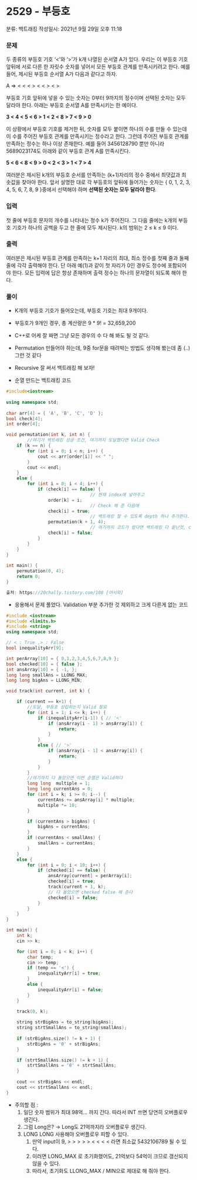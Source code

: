 # 2529 - 부등호

분류: 백트래킹
작성일시: 2021년 9월 29일 오후 11:18

### 문제

두 종류의 부등호 기호 ‘<’와 ‘>’가 k개 나열된 순서열 A가 있다. 우리는 이 부등호 기호 앞뒤에 서로 다른 한 자릿수 숫자를 넣어서 모든 부등호 관계를 만족시키려고 한다. 예를 들어, 제시된 부등호 순서열 A가 다음과 같다고 하자.

A ⇒ < < < > < < > < >

부등호 기호 앞뒤에 넣을 수 있는 숫자는 0부터 9까지의 정수이며 선택된 숫자는 모두 달라야 한다. 아래는 부등호 순서열 A를 만족시키는 한 예이다.

**3 < 4 < 5 < 6 > 1 < 2 < 8 > 7 < 9 > 0**

이 상황에서 부등호 기호를 제거한 뒤, 숫자를 모두 붙이면 하나의 수를 만들 수 있는데 이 수를 주어진 부등호 관계를 만족시키는 정수라고 한다. 그런데 주어진 부등호 관계를 만족하는 정수는 하나 이상 존재한다. 예를 들어 3456128790 뿐만 아니라 5689023174도 아래와 같이 부등호 관계 A를 만족시킨다.

**5 < 6 < 8 < 9 > 0 < 2 < 3 > 1 < 7 > 4**

여러분은 제시된 k개의 부등호 순서를 만족하는 (k+1)자리의 정수 중에서 최댓값과 최솟값을 찾아야 한다. 앞서 설명한 대로 각 부등호의 앞뒤에 들어가는 숫자는 { 0, 1, 2, 3, 4, 5, 6, 7, 8, 9 }중에서 선택해야 하며 **선택된 숫자는 모두 달라야 한다**.

### 입력

첫 줄에 부등호 문자의 개수를 나타내는 정수 k가 주어진다. 그 다음 줄에는 k개의 부등호 기호가 하나의 공백을 두고 한 줄에 모두 제시된다. k의 범위는 2 ≤ k ≤ 9 이다.

### 출력

여러분은 제시된 부등호 관계를 만족하는 k+1 자리의 최대, 최소 정수를 첫째 줄과 둘째 줄에 각각 출력해야 한다. 단 아래 예(1)과 같이 첫 자리가 0인 경우도 정수에 포함되어야 한다. 모든 입력에 답은 항상 존재하며 출력 정수는 하나의 문자열이 되도록 해야 한다.

### 풀이

- K개의 부등호 기호가 들어오는데, 부등호 기호는 최대 9개이다.
- 부등호가 9개인 경우, 총 계산량은 9 * 9! = 32,659,200
- C++로 어케 잘 짜면 그냥 모든 경우의 수 다 해 봐도 될 것 같다.

- Permutation 만들어야 하는데, 9중 for문을 때려박는 방법도 생각해 봤는데 좀 (..) 그런 것 같다
- Recursive 잘 써서 백트래킹 해 보자!

- 순열 만드는 백트래킹 코드

```cpp
#include<iostream>
 
using namespace std;
 
char arr[4] = { 'A', 'B', 'C', 'D' };
bool check[4];
int order[4];

void permutation(int k, int n) {
		//여기가 백트래킹 성공 조건, 여기까지 도달했다면 Valid Check
    if (k == n) {
        for (int i = 0; i < n; i++) {
            cout << arr[order[i]] << " ";
        }
        cout << endl;
    }
    else {
        for (int i = 0; i < 4; i++) {
            if (check[i] == false) {
								// 현재 index에 넣어주고
                order[k] = i;
								// Check 해 준 다음에
                check[i] = true;
								// 백트래킹 할 수 있도록 depth 하나 추가한다.
                permutation(k + 1, 4);
								// 여기까지 코드가 왔다면 백트래킹 다 끝난것, check 풀어준다.
                check[i] = false;
            }
        }
    }
}
 
int main() {
    permutation(0, 4);
    return 0;
}

출처: https://20chally.tistory.com/108 [어서와]
```

- 응용해서 문제 풀었다. Validation 부분 추가한 것 제외하고 크게 다른게 없는 코드

```cpp
#include <iostream>
#include <limits.h>
#include <string>
using namespace std;

// < : True ,> : False
bool inequalityArr[9];

int perArray[10] = { 0,1,2,3,4,5,6,7,8,9 };
bool checked[10] = { false };
int ansArray[10] = { -1, };
long long smallAns = LLONG_MAX;
long long bigAns = LLONG_MIN;

void track(int current, int k) {

	if (current == k+1) {
		//도달, 부등호 성립하는지 Valid 필요
		for (int i = 1; i <= k; i++) {
			if (inequalityArr[i-1]) { // '<'
				if (ansArray[i - 1] > ansArray[i]) {
					return;
				}
			}
			else { // '>'
				if (ansArray[i - 1] < ansArray[i]) {
					return;
				}
			}
		}
		//여기까지 다 돌았으면 이번 순열은 Valid하다
		long long  multiple = 1;
		long long currentAns = 0;
		for (int i = k; i >= 0; i--) {
			currentAns += ansArray[i] * multiple;
			multiple *= 10;
		}

		if (currentAns > bigAns) {
			bigAns = currentAns;
		}
		if (currentAns < smallAns) {
			smallAns = currentAns;
		}
	}
	else {
		for (int i = 0; i < 10; i++) {
			if (checked[i] == false) {
				ansArray[current] = perArray[i];
				checked[i] = true;
				track(current + 1, k);
				// 다 돌았으면 checked false 해 준다
				checked[i] = false;
			}
		}
	}
}

int main() {
	int k;
	cin >> k;

	for (int i = 0; i < k; i++) {
		char temp;
		cin >> temp;
		if (temp == '<') {
			inequalityArr[i] = true;
		}
		else {
			inequalityArr[i] = false;
		}
	}

	track(0, k);
	
	string strBigAns = to_string(bigAns);
	string strtSmallAns = to_string(smallAns);
	
	if (strBigAns.size() != k + 1) {
		strBigAns = '0' + strBigAns;
	}

	if (strtSmallAns.size() != k + 1) {
		strtSmallAns = '0' + strtSmallAns;
	}
	
	cout << strBigAns << endl;
	cout << strtSmallAns << endl;
}
```

- 주의할 점 :
    1. 일단 숫자 범위가 최대 98억... 까지 간다. 따라서 INT 쓰면 당연히 오버플로우 생긴다.
    2. 그럼 Long은? → Long도 21억까지라 오버플로우 생긴다.
    3. LONG LONG 사용해야 오버플로우 피할 수 있다.
        1. 만약 input이 9, > > > > > < < < < 라면 최소값 5432106789 될 수 있다.
        2. 이러면 LONG_MAX 로 초기화했어도, 21억보다 54억이 크므로 갱신되지 않을 수 있다.
        3. 따라서, 초기화도 LLONG_MAX / MIN으로 제대로 해 줘야 한다.
